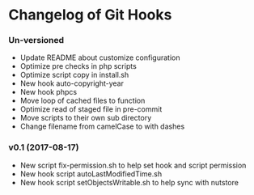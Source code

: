 # Changelog of Git Hooks



### Un-versioned

- Update README about customize configuration
- Optimize pre checks in php scripts
- Optimize script copy in install.sh
- New hook auto-copyright-year
- New hook phpcs
- Move loop of cached files to function
- Optimize read of staged file in pre-commit
- Move scripts to their own sub directory
- Change filename from camelCase to with dashes


### v0.1 (2017-08-17)

- New script fix-permission.sh to help set hook and script permission
- New hook script autoLastModifiedTime.sh
- New hook script setObjectsWritable.sh to help sync with nutstore

